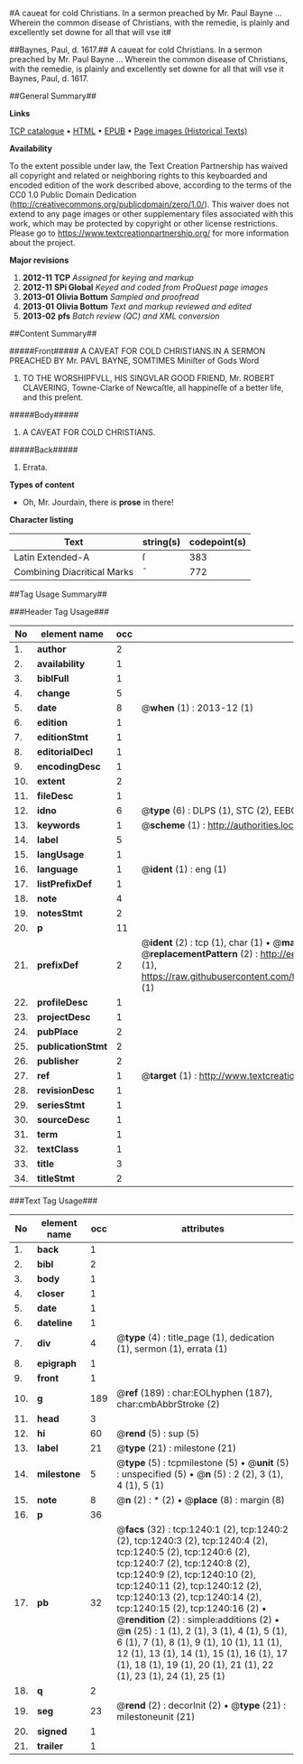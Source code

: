 #A caueat for cold Christians. In a sermon preached by Mr. Paul Bayne ... Wherein the common disease of Christians, with the remedie, is plainly and excellently set downe for all that will vse it#

##Baynes, Paul, d. 1617.##
A caueat for cold Christians. In a sermon preached by Mr. Paul Bayne ... Wherein the common disease of Christians, with the remedie, is plainly and excellently set downe for all that will vse it
Baynes, Paul, d. 1617.

##General Summary##

**Links**

[TCP catalogue](http://www.ota.ox.ac.uk/tcp/)  • 
[HTML](http://tei.it.ox.ac.uk/tcp/Texts-HTML/free/A05/A05967.html)  • 
[EPUB](http://tei.it.ox.ac.uk/tcp/Texts-EPUB/free/A05/A05967.epub) • 
[Page images (Historical Texts)](https://historicaltexts.jisc.ac.uk/eebo-99836942e)

**Availability**

To the extent possible under law, the Text Creation Partnership has waived all copyright and related or neighboring rights to this keyboarded and encoded edition of the work described above, according to the terms of the CC0 1.0 Public Domain Dedication (http://creativecommons.org/publicdomain/zero/1.0/). This waiver does not extend to any page images or other supplementary files associated with this work, which may be protected by copyright or other license restrictions. Please go to https://www.textcreationpartnership.org/ for more information about the project.

**Major revisions**

1. __2012-11__ __TCP__ *Assigned for keying and markup*
1. __2012-11__ __SPi Global__ *Keyed and coded from ProQuest page images*
1. __2013-01__ __Olivia Bottum__ *Sampled and proofread*
1. __2013-01__ __Olivia Bottum__ *Text and markup reviewed and edited*
1. __2013-02__ __pfs__ *Batch review (QC) and XML conversion*

##Content Summary##

#####Front#####
A CAVEAT FOR COLD CHRISTIANS.IN A SERMON PREACHED BY Mr. PAVL BAYNE, SOMTIMES Miniſter of Gods Word 
1. TO THE WORSHIPFVLL, HIS SINGVLAR GOOD FRIEND, Mr. ROBERT CLAVERING, Towne-Clarke of Newcaſtle, all happineſſe of a better life, and this preſent.

#####Body#####

1. A CAVEAT FOR COLD CHRISTIANS.

#####Back#####

1. Errata.

**Types of content**

  * Oh, Mr. Jourdain, there is **prose** in there!

**Character listing**


|Text|string(s)|codepoint(s)|
|---|---|---|
|Latin Extended-A|ſ|383|
|Combining             Diacritical Marks|̄|772|

##Tag Usage Summary##

###Header Tag Usage###

|No|element name|occ|attributes|
|---|---|---|---|
|1.|__author__|2||
|2.|__availability__|1||
|3.|__biblFull__|1||
|4.|__change__|5||
|5.|__date__|8| @__when__ (1) : 2013-12 (1)|
|6.|__edition__|1||
|7.|__editionStmt__|1||
|8.|__editorialDecl__|1||
|9.|__encodingDesc__|1||
|10.|__extent__|2||
|11.|__fileDesc__|1||
|12.|__idno__|6| @__type__ (6) : DLPS (1), STC (2), EEBO-CITATION (1), PROQUEST (1), VID (1)|
|13.|__keywords__|1| @__scheme__ (1) : http://authorities.loc.gov/ (1)|
|14.|__label__|5||
|15.|__langUsage__|1||
|16.|__language__|1| @__ident__ (1) : eng (1)|
|17.|__listPrefixDef__|1||
|18.|__note__|4||
|19.|__notesStmt__|2||
|20.|__p__|11||
|21.|__prefixDef__|2| @__ident__ (2) : tcp (1), char (1)  •  @__matchPattern__ (2) : ([0-9\-]+):([0-9IVX]+) (1), (.+) (1)  •  @__replacementPattern__ (2) : http://eebo.chadwyck.com/downloadtiff?vid=$1&page=$2 (1), https://raw.githubusercontent.com/textcreationpartnership/Texts/master/tcpchars.xml#$1 (1)|
|22.|__profileDesc__|1||
|23.|__projectDesc__|1||
|24.|__pubPlace__|2||
|25.|__publicationStmt__|2||
|26.|__publisher__|2||
|27.|__ref__|1| @__target__ (1) : http://www.textcreationpartnership.org/docs/. (1)|
|28.|__revisionDesc__|1||
|29.|__seriesStmt__|1||
|30.|__sourceDesc__|1||
|31.|__term__|1||
|32.|__textClass__|1||
|33.|__title__|3||
|34.|__titleStmt__|2||


###Text Tag Usage###

|No|element name|occ|attributes|
|---|---|---|---|
|1.|__back__|1||
|2.|__bibl__|2||
|3.|__body__|1||
|4.|__closer__|1||
|5.|__date__|1||
|6.|__dateline__|1||
|7.|__div__|4| @__type__ (4) : title_page (1), dedication (1), sermon (1), errata (1)|
|8.|__epigraph__|1||
|9.|__front__|1||
|10.|__g__|189| @__ref__ (189) : char:EOLhyphen (187), char:cmbAbbrStroke (2)|
|11.|__head__|3||
|12.|__hi__|60| @__rend__ (5) : sup (5)|
|13.|__label__|21| @__type__ (21) : milestone (21)|
|14.|__milestone__|5| @__type__ (5) : tcpmilestone (5)  •  @__unit__ (5) : unspecified (5)  •  @__n__ (5) : 2 (2), 3 (1), 4 (1), 5 (1)|
|15.|__note__|8| @__n__ (2) : * (2)  •  @__place__ (8) : margin (8)|
|16.|__p__|36||
|17.|__pb__|32| @__facs__ (32) : tcp:1240:1 (2), tcp:1240:2 (2), tcp:1240:3 (2), tcp:1240:4 (2), tcp:1240:5 (2), tcp:1240:6 (2), tcp:1240:7 (2), tcp:1240:8 (2), tcp:1240:9 (2), tcp:1240:10 (2), tcp:1240:11 (2), tcp:1240:12 (2), tcp:1240:13 (2), tcp:1240:14 (2), tcp:1240:15 (2), tcp:1240:16 (2)  •  @__rendition__ (2) : simple:additions (2)  •  @__n__ (25) : 1 (1), 2 (1), 3 (1), 4 (1), 5 (1), 6 (1), 7 (1), 8 (1), 9 (1), 10 (1), 11 (1), 12 (1), 13 (1), 14 (1), 15 (1), 16 (1), 17 (1), 18 (1), 19 (1), 20 (1), 21 (1), 22 (1), 23 (1), 24 (1), 25 (1)|
|18.|__q__|2||
|19.|__seg__|23| @__rend__ (2) : decorInit (2)  •  @__type__ (21) : milestoneunit (21)|
|20.|__signed__|1||
|21.|__trailer__|1||
